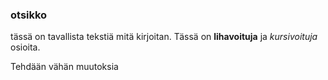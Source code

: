 ### otsikko

tässä on tavallista tekstiä mitä kirjoitan. Tässä on **lihavoituja** ja _kursivoituja_ osioita.

Tehdään vähän muutoksia
